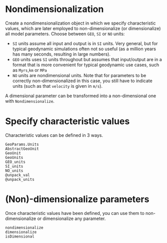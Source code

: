 # Nondimensionalization

Create a nondimensionalization object in which we specify characteristic values, which are later employed to non-dimensionalize (or dimensionalize) all model parameters. Choose between `GEO`, `SI` or `NO` units:
- `SI` units assume all input and output is in `SI` units. Very general, but for typical geodynamic simulations often not so useful (as a million years has many seconds, resulting in large numbers).
- `GEO` units uses `SI` units throughout but assumes that input/output are in a format that is more convenient for typical geodynamic use cases, such as `Myrs`,`km` or `MPa`
- `NO` units are nondimensional units. Note that for parameters to be correctly non-dimensionalized in this case, you still have to indicate units (such as that `velocity` is given in `m/s`).

A dimensional parameter can be transformed into a non-dimensional one with `Nondimensionalize`.
# Specify characteristic values
Characteristic values can be defined in 3 ways.

```@docs
GeoParams.Units
AbstractGeoUnit
GeoUnit
GeoUnits
GEO_units
SI_units
NO_units
@unpack_val
@unpack_units
```

# (Non)-dimensionalize parameters
Once characteristic values have been defined, you can use them to non-dimensionalize or dimensionalize any parameter.
```@docs
nondimensionalize
dimensionalize
isDimensional
```